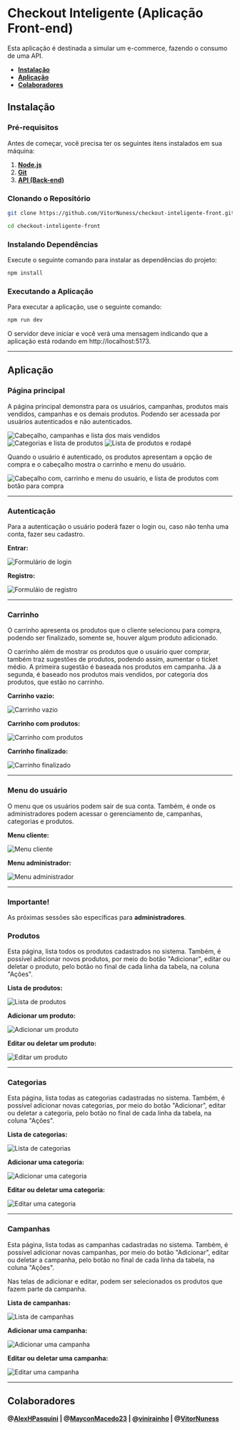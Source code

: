 # Checkout Inteligente (Aplicação Front-end)

Esta aplicação é destinada a simular um e-commerce, fazendo o consumo de uma API.

-   **[Instalação](#instalação)**
-   **[Aplicação](#aplicação)**
-   **[Colaboradores](#colaboradores)**

## Instalação

### Pré-requisitos

Antes de começar, você precisa ter os seguintes itens instalados em sua máquina:

1. **[Node.js](https://nodejs.org/)**
2. **[Git](https://git-scm.com/downloads)**
3. **[API (Back-end)](https://github.com/VitorNuness/checkout-inteligente-back)**

### Clonando o Repositório

```bash
git clone https://github.com/VitorNuness/checkout-inteligente-front.git

cd checkout-inteligente-front
```

### Instalando Dependências

Execute o seguinte comando para instalar as dependências do projeto:

```bash
npm install
```

### Executando a Aplicação

Para executar a aplicação, use o seguinte comando:

```bash
npm run dev
```

O servidor deve iniciar e você verá uma mensagem indicando que a aplicação está rodando em http://localhost:5173.

---

## Aplicação

### Página principal

A página principal demonstra para os usuários, campanhas, produtos mais vendidos, campanhas e os demais produtos. Podendo ser acessada por usuários autenticados e não autenticados.

![Cabeçalho, campanhas e lista dos mais vendidos](./docs/images/home-1.png)
![Categorias e lista de produtos](./docs/images/home-2.png)
![Lista de produtos e rodapé](./docs/images/home-3.png)

Quando o usuário é autenticado, os produtos apresentam a opção de compra e o cabeçalho mostra o carrinho e menu do usuário.

![Cabeçalho com, carrinho e menu do usuário, e lista de produtos com botão para compra](./docs/images/home-4.png)

---

### Autenticação

Para a autenticação o usuário poderá fazer o login ou, caso não tenha uma conta, fazer seu cadastro.

**Entrar:**

![Formulário de login](./docs/images/login.png)

**Registro:**

![Formuláio de registro](./docs/images/signup.png)

---

### Carrinho

O carrinho apresenta os produtos que o cliente selecionou para compra, podendo ser finalizado, somente se, houver algum produto adicionado.

O carrinho além de mostrar os produtos que o usuário quer comprar, também traz sugestões de produtos, podendo assim, aumentar o ticket médio. A primeira sugestão é baseada nos produtos em campanha. Já a segunda, é baseado nos produtos mais vendidos, por categoria dos produtos, que estão no carrinho.

**Carrinho vazio:**

![Carrinho vazio](./docs/images/cart-1.png)

**Carrinho com produtos:**

![Carrinho com produtos](./docs/images/cart-2.png)

**Carrinho finalizado:**

![Carrinho finalizado](./docs/images/cart-3.png)

---

### Menu do usuário

O menu que os usuários podem sair de sua conta. Também, é onde os administradores podem acessar o gerenciamento de, campanhas, categorias e produtos.

**Menu cliente:**

![Menu cliente](./docs/images/menu-1.png)

**Menu administrador:**

![Menu administrador](./docs/images/menu-2.png)

---

### Importante!

As próximas sessões são específicas para **administradores**.

### Produtos

Esta página, lista todos os produtos cadastrados no sistema. Também, é possível adicionar novos produtos, por meio do botão "Adicionar", editar ou deletar o produto, pelo botão no final de cada linha da tabela, na coluna "Ações".

**Lista de produtos:**

![Lista de produtos](./docs/images/produtos-1.png)

**Adicionar um produto:**

![Adicionar um produto](./docs/images/produtos-2.png)

**Editar ou deletar um produto:**

![Editar um produto](./docs/images/produtos-3.png)

---

### Categorias

Esta página, lista todas as categorias cadastradas no sistema. Também, é possível adicionar novas categorias, por meio do botão "Adicionar", editar ou deletar a categoria, pelo botão no final de cada linha da tabela, na coluna "Ações".

**Lista de categorias:**

![Lista de categorias](./docs/images/categorias-1.png)

**Adicionar uma categoria:**

![Adicionar uma categoria](./docs/images/categorias-2.png)

**Editar ou deletar uma categoria:**

![Editar uma categoria](./docs/images/categorias-3.png)

---

### Campanhas

Esta página, lista todas as campanhas cadastradas no sistema. Também, é possível adicionar novas campanhas, por meio do botão "Adicionar", editar ou deletar a campanha, pelo botão no final de cada linha da tabela, na coluna "Ações".

Nas telas de adicionar e editar, podem ser selecionados os produtos que fazem parte da campanha.

**Lista de campanhas:**

![Lista de campanhas](./docs/images/campanhas-1.png)

**Adicionar uma campanha:**

![Adicionar uma campanha](./docs/images/campanhas-2.png)

**Editar ou deletar uma campanha:**

![Editar uma campanha](./docs/images/campanhas-3.png)

---

## Colaboradores

**@[AlexHPasquini](https://github.com/AlexHPasquini) | @[MayconMacedo23](https://github.com/MayconMacedo23) | @[vinirainho](https://github.com/vinirainho) | @[VitorNuness](https://github.com/VitorNuness)**
